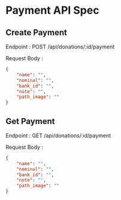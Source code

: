 # Payment API Spec

## Create Payment
Endpoint : POST /api/donations/:id/payment

Request Body :
```json
{
    "name": "",
    "nominal": "",
    "bank_id": "",
    "note": "",
    "path_image": ""
}
```

## Get Payment
Endpoint : GET /api/donations/:id/payment

Request Body :
```json
{
    "name": "",
    "nominal": "",
    "bank_id": "",
    "note": "",
    "path_image": ""
}
```